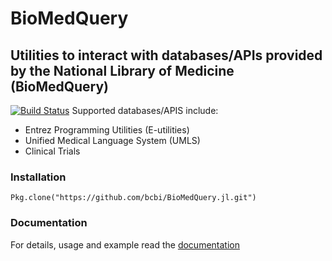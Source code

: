 <!--
@Author: isa
@Date:   2016-05-13T16:37:00-04:00
@Last modified by:   isa
@Last modified time: 2016-05-19T16:12:10-04:00
-->



# BioMedQuery
## Utilities to interact with databases/APIs provided by the National Library of Medicine (BioMedQuery)
[![Build Status](https://travis-ci.org/bcbi/BioMedQuery.jl.svg?branch=master)](https://travis-ci.org/bcbi/BioMedQuery.jl)
Supported databases/APIS include:

- Entrez Programming Utilities (E-utilities)
- Unified Medical Language System (UMLS)
- Clinical Trials

### Installation
```{Julia}
Pkg.clone("https://github.com/bcbi/BioMedQuery.jl.git")
```

### Documentation

For details, usage and example read the [documentation](http://bcbi.github.io/BioMedQuery.jl)



